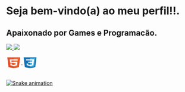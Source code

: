  
# Seja bem-vindo(a) ao meu perfil!!.
## Apaixonado por Games e Programacão. 
<div>
  <a href="https://github.com/felipetidev">
  <img height="180em" src="https://github-readme-stats.vercel.app/api?username=felipetidev&show_icons=true&theme=merko&include_all_commits=true&count_private=true"/>
  <img height="180em" src="https://github-readme-stats.vercel.app/api/top-langs/?username=felipetidev&layout=compact&langs_count=6&theme=tokyonight"/>
</div>
  
<div style="display: inline_block"><br>
  <!--<img align="center" alt="Js" height="30" width="40" src="https://raw.githubusercontent.com/devicons/devicon/master/icons/javascript/javascript-plain.svg">-->
  <img align="center" alt="HTML" height="30" width="40" src="https://raw.githubusercontent.com/devicons/devicon/master/icons/html5/html5-original.svg">
  <img align="center" alt="CSS" height="30" width="40" src="https://raw.githubusercontent.com/devicons/devicon/master/icons/css3/css3-original.svg">
  <!-- <img align="center" alt="TS" height="30" width="40" src="https://cdn.jsdelivr.net/gh/devicons/devicon/icons/typescript/typescript-original.svg" />  -->       
</div>
 
 <br>
 
<div> 
 <!-- <a href="https://www.youtube.com/channel/UCCPHuMt0YvCAReo_A6vHVeA" target="_blank"><img src="https://img.shields.io/badge/YouTube-FF0000?style=for-the-badge&logo=youtube&logoColor=white" target="_blank"></a> ->
  <!--<a href="" target="_blank"><img src="https://img.shields.io/badge/-Instagram-%23E4405F?style=for-the-badge&logo=instagram&logoColor=white" target="_blank"></a>-->
 <!--<a href="" target="_blank"><img src="https://img.shields.io/badge/Discord-7289DA?style=for-the-badge&logo=discord&logoColor=white" target="_blank"></a> 
 <a href="https://www.linkedin.com/in/fernandomendesti/" target="_blank"><img src="https://img.shields.io/badge/-LinkedIn-%230077B5?style=for-the-badge&logo=linkedin&logoColor=white" target="_blank"></a> 
  <a href = "mailto:fernandosmendesti@gmail.com"><img src="https://img.shields.io/badge/-Gmail-%23333?style=for-the-badge&logo=gmail&logoColor=white" target="_blank"></a>-->
 
  ![Snake animation](https://github.com/felipetidev/felipetidev/blob/output/github-contribution-grid-snake.svg)

</div>
  
